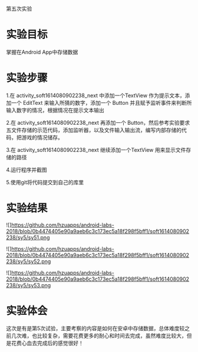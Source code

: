第五次实验
 
# 实验目标

掌握在Android App中存储数据

# 实验步骤

1.在 activity_soft1614080902238_next 中添加一个TextView 作为提示文本，添加一个 EditText 来输入所猜的数字，添加一个 Button 并且赋予监听事件来判断所输入数字的情况，根据情况在提示文本输出

2.在 activity_soft1614080902238_next 再添加一个 Button，然后参考实验要求五文件存储的示范代码，添加监听器，以及文件输入输出流，编写内部存储的代码，把游戏的情况储存。

3.在 activity_soft1614080902238_next 继续添加一个TextView 用来显示文件存储的路径

4.运行程序并截图

5.使用git将代码提交到自己的库里

# 实验结果

![]https://github.com/hzuapps/android-labs-2018/blob/0b4474405e90a9aeb6c3c173ec5a18f298f5bff1/soft1614080902238/sy5/sy51.png

![]https://github.com/hzuapps/android-labs-2018/blob/0b4474405e90a9aeb6c3c173ec5a18f298f5bff1/soft1614080902238/sy5/sy52.png

![]https://github.com/hzuapps/android-labs-2018/blob/0b4474405e90a9aeb6c3c173ec5a18f298f5bff1/soft1614080902238/sy5/sy53.png

# 实验体会
 
 这次是有是第5次试验，主要考察的内容是如何在安卓中存储数据，总体难度较之前几次难，也比较复杂，需要花费更多的耐心和时间去完成，虽然难度比较大，但是花费心血去完成后的感觉很好！
